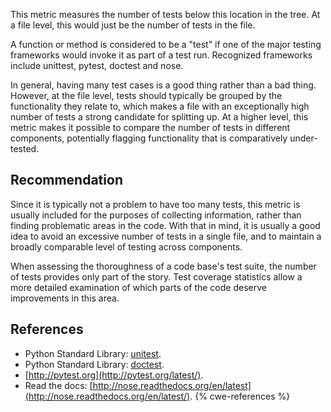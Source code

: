 This metric measures the number of tests below this location in the tree. At a file level, this would just be the number of tests in the file.

A function or method is considered to be a "test" if one of the major testing frameworks would invoke it as part of a test run. Recognized frameworks include unittest, pytest, doctest and nose.

In general, having many test cases is a good thing rather than a bad thing. However, at the file level, tests should typically be grouped by the functionality they relate to, which makes a file with an exceptionally high number of tests a strong candidate for splitting up. At a higher level, this metric makes it possible to compare the number of tests in different components, potentially flagging functionality that is comparatively under-tested.


## Recommendation
Since it is typically not a problem to have too many tests, this metric is usually included for the purposes of collecting information, rather than finding problematic areas in the code. With that in mind, it is usually a good idea to avoid an excessive number of tests in a single file, and to maintain a broadly comparable level of testing across components.

When assessing the thoroughness of a code base's test suite, the number of tests provides only part of the story. Test coverage statistics allow a more detailed examination of which parts of the code deserve improvements in this area.


## References
* Python Standard Library: [unitest](https://docs.python.org/library/unittest.html).
* Python Standard Library: [doctest](https://docs.python.org/2/library/doctest.html).
* [http://pytest.org](http://pytest.org/latest/).
* Read the docs: [http://nose.readthedocs.org/en/latest](http://nose.readthedocs.org/en/latest/).
{% cwe-references %}
